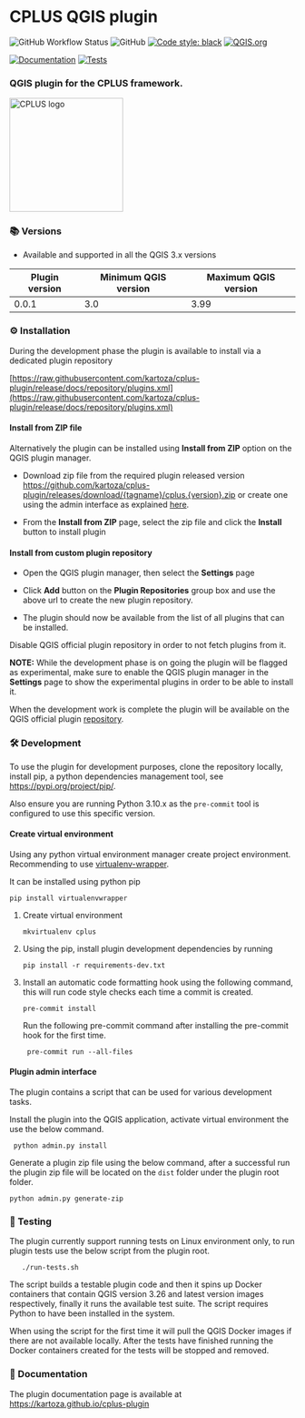 # CPLUS QGIS plugin
![GitHub Workflow Status](https://img.shields.io/github/actions/workflow/status/kartoza/cplus-plugin/ci.yml?branch=main)
![GitHub](https://img.shields.io/github/license/kartoza/cplus-plugin)
[![Code style: black](https://img.shields.io/badge/code%20style-black-000000.svg)](https://github.com/psf/black)
[![QGIS.org](https://img.shields.io/badge/QGIS.org-ondevelopment-yellow)](https://plugins.qgis.org/plugins/ci-cplus-plugin/)

[![Documentation](https://img.shields.io/badge/Documentation-onprogress-inactive)](https://github.com/kartoza/ci-cplus/actions/workflows/doc.yml)
[![Tests](https://img.shields.io/badge/Tests-onprogress-inactive)](https://github.com/kartoza/ci-cplus-plugin/actions/workflows/ci.yml)


### QGIS plugin for the CPLUS framework.

<img src="https://raw.githubusercontent.com/kartoza/cplus-plugin/master/docs/img/logos/cplus_logo.svg" alt="CPLUS logo" width=200 height=200>


### 📚 Versions

* Available and supported in all the QGIS 3.x versions

| Plugin version   | Minimum QGIS version | Maximum QGIS version |
|-------------|----------|------|
| 0.0.1   | 3.0          | 3.99 |


### ⚙️ Installation

During the development phase the plugin is available to install via
a dedicated plugin repository 

[https://raw.githubusercontent.com/kartoza/cplus-plugin/release/docs/repository/plugins.xml](https://raw.githubusercontent.com/kartoza/cplus-plugin/release/docs/repository/plugins.xml)

[//]: # ()
[//]: # (#### Install from QGIS plugin repository)

[//]: # ()
[//]: # (- Open QGIS application and open plugin manager.)

[//]: # (- Search for `CPLUS` in the All page of the plugin manager.)

[//]: # (- From the found results, click on the `CPLUS` result item and a page with plugin information will show up. )

[//]: # (  )
[//]: # (- Click the `Install Plugin` button at the bottom of the dialog to install the plugin.)

[//]: # ()

#### Install from ZIP file

Alternatively the plugin can be installed using **Install from ZIP** option on the 
QGIS plugin manager. 

- Download zip file from the required plugin released version
https://github.com/kartoza/cplus-plugin/releases/download/{tagname}/cplus.{version}.zip or create one
using the admin interface as explained [here](https://github.com/kartoza/cplus-plugin#plugin-admin-interface).

- From the **Install from ZIP** page, select the zip file and click the **Install** button to install plugin

#### Install from custom plugin repository


- Open the QGIS plugin manager, then select the **Settings** page

- Click **Add** button on the **Plugin Repositories** group box and use the above url to create the new plugin repository.

- The plugin should now be available from the list of all plugins that can be installed.

Disable QGIS official plugin repository in order to not fetch plugins from it.

**NOTE:** While the development phase is on going the plugin will be flagged as experimental, make
sure to enable the QGIS plugin manager in the **Settings** page to show the experimental plugins
in order to be able to install it.

When the development work is complete the plugin will be available on the QGIS
official plugin [repository](https://plugins.qgis.org/plugins).


### 🛠️ Development 

To use the plugin for development purposes, clone the repository locally,
install pip, a python dependencies management tool, see https://pypi.org/project/pip/.


Also ensure you are running Python 3.10.x as the `pre-commit` tool is configured to use this specific version.

#### Create virtual environment

Using any python virtual environment manager create project environment. 
Recommending to use [virtualenv-wrapper](https://virtualenvwrapper.readthedocs.io/en/latest/).

It can be installed using python pip 

```
pip install virtualenvwrapper
```

 1. Create virtual environment

    ```
    mkvirtualenv cplus
    ```

2. Using the pip, install plugin development dependencies by running 

    ```
    pip install -r requirements-dev.txt
    ```

3. Install an automatic code formatting hook using the following command, 
   this will run code style checks each time a commit is created.
    ```
    pre-commit install
    ```
   Run the following pre-commit command after installing the pre-commit hook
   for the first time.
   ```
    pre-commit run --all-files
   ```

#### Plugin admin interface
The plugin contains a script that can be used for various development tasks.

Install the plugin into the QGIS application, activate virtual environment the use the below command.
```
 python admin.py install
```

Generate a plugin zip file using the below command, after a successful run the plugin zip file will be located
on the `dist` folder under the plugin root folder.

```
python admin.py generate-zip
```

### 🧰 Testing

The plugin currently support running tests on Linux environment only, to run plugin tests use the below script
from the plugin root.
```
   ./run-tests.sh
```

The script builds a testable plugin code and then it spins up Docker containers that contain QGIS version 3.26 
and latest version images respectively, finally it runs the available test suite. The script requires Python to
have been installed in the system.

When using the script for the first time it will pull the QGIS Docker images if there are not available 
locally. After the tests have finished running the Docker containers created for the tests will be stopped and removed.


### 📃 Documentation

The plugin documentation page is available at https://kartoza.github.io/cplus-plugin